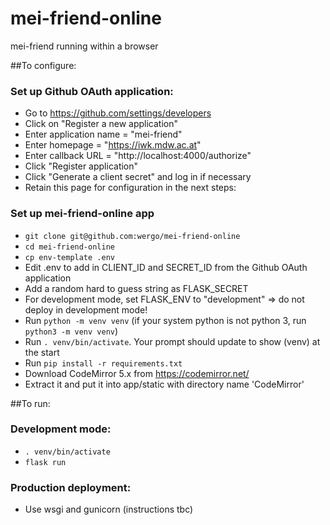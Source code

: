 # mei-friend-online
mei-friend running within a browser

##To configure:

### Set up Github OAuth application:
* Go to https://github.com/settings/developers
* Click on "Register a new application"
* Enter application name = "mei-friend"
* Enter homepage = "https://iwk.mdw.ac.at"
* Enter callback URL = "http://localhost:4000/authorize"
* Click "Register application"
* Click "Generate a client secret" and log in if necessary
* Retain this page for configuration in the next steps:

### Set up mei-friend-online app
* `git clone git@github.com:wergo/mei-friend-online`
* `cd mei-friend-online`
* `cp env-template .env`
* Edit .env to add in CLIENT_ID and SECRET_ID from the Github OAuth application
* Add a random hard to guess string as FLASK_SECRET
* For development mode, set FLASK_ENV to "development" => do not deploy in development mode!
* Run `python -m venv venv` (if your system python is not python 3, run `python3 -m venv venv`)
* Run `. venv/bin/activate`. Your prompt should update to show (venv) at the start
* Run `pip install -r requirements.txt`
* Download CodeMirror 5.x from https://codemirror.net/
* Extract it and put it into app/static with directory name 'CodeMirror'

##To run:
### Development mode:
* `. venv/bin/activate` 
* `flask run`

### Production deployment:
* Use wsgi and gunicorn (instructions tbc)
